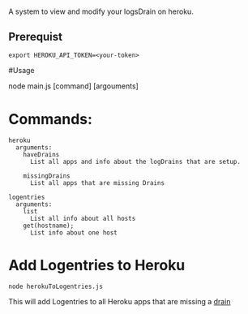 ####

A system to view and modify your logsDrain on heroku.

## Prerequist

`export HEROKU_API_TOKEN=<your-token>`


#Usage

node main.js [command] [argouments]

# Commands:

```text
heroku
  arguments:
    haveDrains
      List all apps and info about the logDrains that are setup.

    missingDrains
      List all apps that are missing Drains

logentries
  arguments:
    list
      List all info about all hosts
    get(hostname);
      List info about one host
```

# Add Logentries to Heroku

`node herokuToLogentries.js`

This will add Logentries to all Heroku apps that are missing a [drain](https://devcenter.heroku.com/articles/log-drains)

